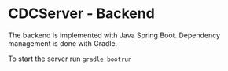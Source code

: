 # CDCServer - Backend

The backend is implemented with Java Spring Boot. Dependency management is done with Gradle.

To start the server run `gradle bootrun`
